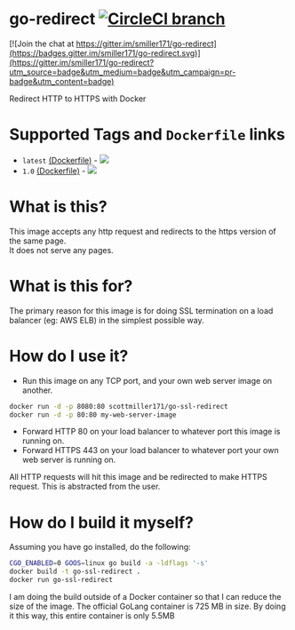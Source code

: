 go-redirect [![CircleCI branch](https://img.shields.io/circleci/project/smiller171/go-redirect/master.svg)]()
===========

[![Join the chat at https://gitter.im/smiller171/go-redirect](https://badges.gitter.im/smiller171/go-redirect.svg)](https://gitter.im/smiller171/go-redirect?utm_source=badge&utm_medium=badge&utm_campaign=pr-badge&utm_content=badge)

Redirect HTTP to HTTPS with Docker

# Supported Tags and `Dockerfile` links
* `latest` [(Dockerfile)](https://github.com/smiller171/go-redirect/blob/master/Dockerfile) - [![](https://badge.imagelayers.io/scottmiller171/go-ssl-redirect:latest.svg)](https://imagelayers.io/?images=scottmiller171/go-ssl-redirect:latest 'Get your own badge on imagelayers.io')
* `1.0` [(Dockerfile)](https://github.com/smiller171/go-redirect/blob/1.0/Dockerfile) - [![](https://badge.imagelayers.io/scottmiller171/go-ssl-redirect:latest.svg)](https://imagelayers.io/?images=scottmiller171/go-ssl-redirect:1.0 'Get your own badge on imagelayers.io')

# What is this?
This image accepts any http request and redirects to the https version of the same page.  
It does not serve any pages.

# What is this for?
The primary reason for this image is for doing SSL termination on a load balancer (eg: AWS ELB) in the simplest possible way.

# How do I use it?
* Run this image on any TCP port, and your own web server image on another.
```bash
docker run -d -p 8080:80 scottmiller171/go-ssl-redirect
docker run -d -p 80:80 my-web-server-image
```
* Forward HTTP 80 on your load balancer to whatever port this image is running on.
* Forward HTTPS 443 on your load balancer to whatever port your own web server is running on.

All HTTP requests will hit this image and be redirected to make HTTPS request. This is abstracted from the user.

# How do I build it myself?

Assuming you have go installed, do the following:
```sh
CGO_ENABLED=0 GOOS=linux go build -a -ldflags '-s'
docker build -t go-ssl-redirect .
docker run go-ssl-redirect
```
I am doing the build outside of a Docker container so that I can reduce the size of the image. The official GoLang container is 725 MB in size. By doing it this way, this entire container is only 5.5MB

